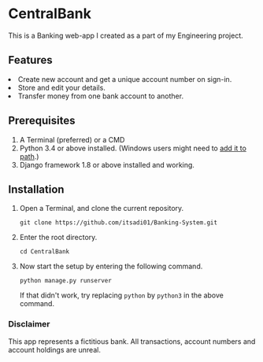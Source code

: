 # CentralBank

This is a Banking web-app I created as a part of my Engineering project.

## Features
<li> Create new account and get a unique account number on sign-in.
<li> Store and edit your details.
<li> Transfer money from one bank account to another.


## Prerequisites
1. A Terminal (preferred) or a CMD
2. Python 3.4 or above installed. (Windows users might need to [add it to path](https://superuser.com/questions/143119/how-do-i-add-python-to-the-windows-path).)
3. Django framework 1.8 or above installed and working.

## Installation
1. Open a Terminal, and clone the current repository.
    ```
    git clone https://github.com/itsadi01/Banking-System.git
    ```
2. Enter the root directory.
    ```
    cd CentralBank
    ```

3. Now start the setup by entering the following command.
    ```
    python manage.py runserver
    ```
    If that didn't work, try replacing `python` by `python3` in the above command.


### Disclaimer
This app represents a  fictitious bank. All transactions, account numbers and account holdings are unreal.
